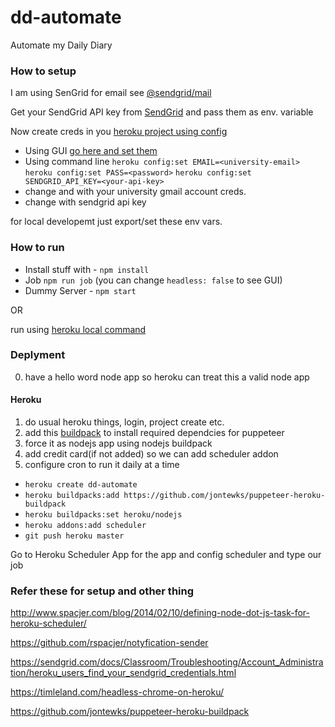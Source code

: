# dd-automate
Automate my Daily Diary

### How to setup

I am using SenGrid for email see [@sendgrid/mail](https://github.com/sendgrid/sendgrid-nodejs/tree/master/packages/mail)

Get your SendGrid API key from [SendGrid](https://app.sendgrid.com/settings/api_keys) and pass them as env. variable

Now create creds in you [heroku project using config](https://devcenter.heroku.com/articles/config-vars)

- Using GUI [go here and set them](https://dashboard.heroku.com/apps/dd-automate/settings)
- Using command line
`heroku config:set EMAIL=<university-email>`
`heroku config:set PASS=<password>`
`heroku config:set SENDGRID_API_KEY=<your-api-key>`
- change <university-email> and <password> with your university gmail account creds.
- change <your-api-key> with sendgrid api key

for local developemt just export/set these env vars.

### How to run
- Install stuff with - `npm install`
- Job `npm run job` (you can change `headless: false` to see GUI)
- Dummy Server - `npm start`

OR

run using [heroku local command](https://devcenter.heroku.com/articles/heroku-local)

### Deplyment

0. have a hello word node app so heroku can treat this a valid node app
#### Heroku
1. do usual heroku things, login, project create etc.
2. add this [buildpack](https://github.com/jontewks/puppeteer-heroku-buildpack) to install required dependcies for puppeteer
3. force it as nodejs app using nodejs buildpack
3. add credit card(if not added) so we can add scheduler addon
3. configure cron to run it daily at a time

- `heroku create dd-automate`
- `heroku buildpacks:add https://github.com/jontewks/puppeteer-heroku-buildpack`
- `heroku buildpacks:set heroku/nodejs`
- `heroku addons:add scheduler`
- `git push heroku master`

Go to Heroku Scheduler App for the app and config scheduler and type our job

### Refer these for setup and other thing
http://www.spacjer.com/blog/2014/02/10/defining-node-dot-js-task-for-heroku-scheduler/

https://github.com/rspacjer/notyfication-sender

https://sendgrid.com/docs/Classroom/Troubleshooting/Account_Administration/heroku_users_find_your_sendgrid_credentials.html

https://timleland.com/headless-chrome-on-heroku/

https://github.com/jontewks/puppeteer-heroku-buildpack
